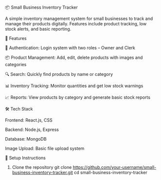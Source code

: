 📦 Small Business Inventory Tracker

A simple inventory management system for small businesses to track and manage their products digitally. Features include product tracking, low stock alerts, and basic reporting.

🚀 Features

🔐 Authentication: Login system with two roles – Owner and Clerk

📦 Product Management: Add, edit, delete products with images and categories

🔍 Search: Quickly find products by name or category

📊 Inventory Tracking: Monitor quantities and get low stock warnings

📈 Reports: View products by category and generate basic stock reports

🛠️ Tech Stack

Frontend: React.js, CSS

Backend: Node.js, Express

Database: MongoDB

Image Upload: Basic file upload system

🔧 Setup Instructions

1. Clone the repository
git clone https://github.com/your-username/small-business-inventory-tracker.git
cd small-business-inventory-tracker
